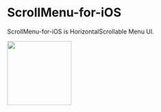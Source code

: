 ScrollMenu-for-iOS
===

ScrollMenu-for-iOS is HorizontalScrollable Menu UI.

<img width=150 src="https://github.com/ojimac/ScrollMenu-for-iOS/raw/master/Screenshots/1.png"/>